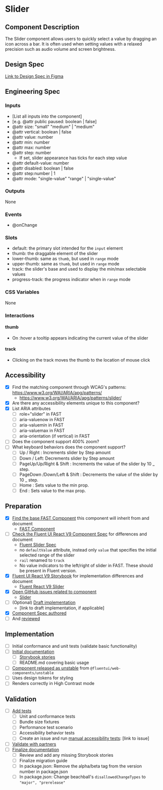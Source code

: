 # Slider

## Component Description

The Slider component allows users to quickly select a value by dragging an icon across a bar. It is often used when setting values with a relaxed precision such as audio volume and screen brightness.

## Design Spec

[Link to Design Spec in Figma](https://www.figma.com/file/IBCBJxEbPKS7CvLHG55Wn9/Slider?node-id=513%3A510&t=hCOhOiQJVCVNVVJP-0)

## Engineering Spec

### Inputs

- [List all inputs into the component]
- [e.g. @attr public paused: boolean | false]
- @attr size: "small" "medium" | "medium"
- @attr vertical: boolean | false
- @attr value: number
- @attr min: number
- @attr max: number
- @attr step: number
  - If set, slider appearance has ticks for each step value
- @attr default-value: number
- @attr disabled: boolean | false
- @attr step:number | 1
- @attr mode: "single-value" "range" | "single-value"

### Outputs

None

### Events

- @onChange

### Slots

- default: the primary slot intended for the `input` element
- thumb: the draggable element of the slider
- lower-thumb: same as `thumb`, but used in `range` mode
- upper-thumb: same as `thumb`, but used in `range` mode
- track: the slider's base and used to display the min/max selectable values
- progress-track: the progress indicator when in `range` mode

### CSS Variables

None

### Interactions

#### thumb

- On :hover a tooltip appears indicating the current value of the slider

#### track

- Clicking on the track moves the thumb to the location of mouse click

## Accessibility

- [x] Find the matching component through WCAG's patterns: https://www.w3.org/WAI/ARIA/apg/patterns/
  - https://www.w3.org/WAI/ARIA/apg/patterns/slider/
- [x] Are there any accessibility elements unique to this component?
- [x] List ARIA attributes
  - [ ] role="slider" in FAST
  - [ ] aria-valuenow in FAST
  - [ ] aria-valuemin in FAST
  - [ ] aria-valuemax in FAST
  - [ ] aria-orientation (if vertical) in FAST
- [ ] Does the component support 400% zoom?
- [ ] What keyboard behaviors does the component support?
  - [ ] Up / Right : Increments slider by Step amount
  - [ ] Down / Left: Decrements slider by Step amount
  - [ ] PageUp/Up/Right & Shift : Increments the value of the slider by 10 \_ step.
  - [ ] PageDown /Down/Left & Shift : Decrements the value of the slider by 10 \_ step.
  - [ ] Home : Sets value to the min prop.
  - [ ] End : Sets value to the max prop.

## Preparation

- [x] [Find the base FAST Component](https://explore.fast.design/components/) this component will inherit from and document
  - [FAST Component](https://explore.fast.design/components/fast-slider)
- [ ] [Check the Fluent UI React V9 Component Spec](https://github.com/microsoft/fluentui/tree/master/specs) for differences and document
  - [Fluent Slider Spec](https://github.com/microsoft/fluentui/blob/master/packages/react-components/react-slider/docs/Spec.md)
  - no `defaultValue` attribute, instead only `value` that specifies the initial selected range of the slider
  - `rail` renamed to `track`
  - No value indicators to the left/right of slider in FAST. These should be present in Fluent version.
- [x] [Fluent UI React V9 Storybook](https://aka.ms/fluentui-storybook) for implementation differences and document
  - [Fluent React V9 Slider](https://master--628d031b55e942004ac95df1.chromatic.com/?path=/docs/components-slider--default)
- [x] [Open GitHub issues related to component](https://github.com/microsoft/fluentui/wiki/Component-Implementation-Guide#find-open-issues-on-github)
  - [Slider](https://master--628d031b55e942004ac95df1.chromatic.com/?path=/docs/components-slider--default)
- [ ] (Optional) [Draft implementation](https://github.com/microsoft/fluentui/wiki/Component-Implementation-Guide#draft-implementation)
  - [link to draft implementation, if applicable]
- [x] [Component Spec authored](https://github.com/microsoft/fluentui/wiki/Component-Implementation-Guide#component-spec)
- [ ] And [reviewed](https://github.com/microsoft/fluentui/wiki/Component-Implementation-Guide#spec-review)

## Implementation

- [ ] Initial conformance and unit tests (validate basic functionality)
- [ ] [Initial documentation](https://github.com/microsoft/fluentui/wiki/Component-Implementation-Guide#documentation)
  - [ ] [Storybook stories](https://github.com/microsoft/fluentui/wiki/Component-Implementation-Guide#storybook-stories)
  - [ ] README.md covering basic usage
- [ ] [Component released as unstable](https://github.com/microsoft/fluentui/wiki/Component-Implementation-Guide#unstable-release) from `@fluentui/web-components/unstable`
- [ ] Uses design tokens for styling
- [ ] Renders correctly in High Contrast mode

## Validation

- [ ] [Add tests](https://github.com/microsoft/fluentui/wiki/Component-Implementation-Guide#tests)
  - [ ] Unit and conformance tests
  - [ ] Bundle size fixtures
  - [ ] Performance test scenario
  - [ ] Accessibility behavior tests
  - [ ] Create an issue and run [manual accessibility tests](https://github.com/microsoft/fluentui/wiki/Manual-Accessibility-Review-Checklist): [link to issue]
- [ ] [Validate with partners](https://github.com/microsoft/fluentui/wiki/Component-Implementation-Guide#validation)
- [ ] [Finalize documentation](https://github.com/microsoft/fluentui/wiki/Component-Implementation-Guide#finalize-documentation)
  - [ ] Review and add any missing Storybook stories
  - [ ] Finalize migration guide
  - [ ] In package.json: Remove the alpha/beta tag from the version number in package.json
  - [ ] In package.json: Change beachball's `disallowedChangeTypes` to `"major", "prerelease"`
